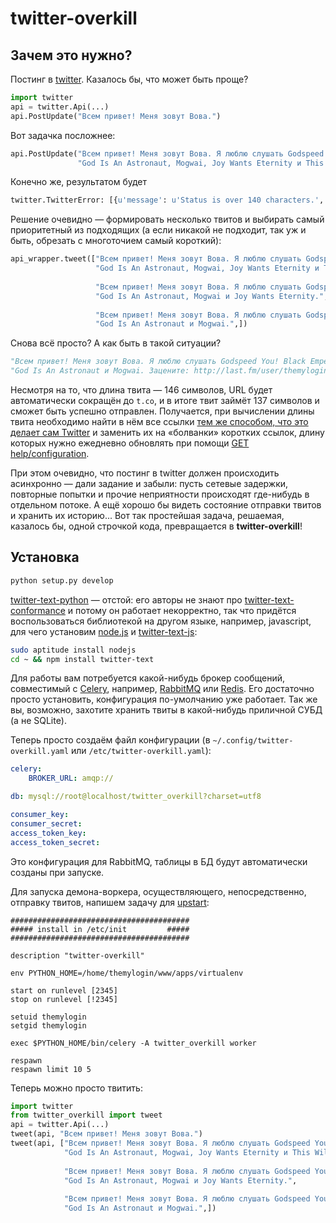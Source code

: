 twitter-overkill
================

Зачем это нужно?
----------------

Постинг в [twitter](https://twitter.com). Казалось бы, что может быть проще?
```python
import twitter
api = twitter.Api(...)
api.PostUpdate("Всем привет! Меня зовут Вова.")
```
Вот задачка посложнее:
```python
api.PostUpdate("Всем привет! Меня зовут Вова. Я люблю слушать Godspeed You! Black Emperor, " +
               "God Is An Astronaut, Mogwai, Joy Wants Eternity и This Will Destroy You.")
```
Конечно же, результатом будет
```python
twitter.TwitterError: [{u'message': u'Status is over 140 characters.', u'code': 186}]
```
Решение очевидно — формировать несколько твитов и выбирать самый приоритетный из подходящих (а если никакой не подходит, так уж и быть, обрезать с многоточием самый короткий):
```python
api_wrapper.tweet(["Всем привет! Меня зовут Вова. Я люблю слушать Godspeed You! Black Emperor, " +
                   "God Is An Astronaut, Mogwai, Joy Wants Eternity и This Will Destroy You.",
                   
                   "Всем привет! Меня зовут Вова. Я люблю слушать Godspeed You! Black Emperor, " +
                   "God Is An Astronaut, Mogwai и Joy Wants Eternity.",
                   
                   "Всем привет! Меня зовут Вова. Я люблю слушать Godspeed You! Black Emperor, " +
                   "God Is An Astronaut и Mogwai.",])
```
Снова всё просто? А как быть в такой ситуации?
```python
"Всем привет! Меня зовут Вова. Я люблю слушать Godspeed You! Black Emperor, " +
"God Is An Astronaut и Mogwai. Зацените: http://last.fm/user/themylogin"
```
Несмотря на то, что длина твита — 146 символов, URL будет автоматически сокращён до `t.co`, и в итоге твит займёт 137 символов и сможет быть успешно отправлен. Получается, при вычислении длины твита необходимо найти в нём все ссылки [тем же способом, что это делает сам Twitter](https://github.com/twitter/twitter-text-js) и заменить их на «болванки» коротких ссылок, длину которых нужно ежедневно обновлять при помощи [GET help/configuration](https://dev.twitter.com/docs/api/1/get/help/configuration).

При этом очевидно, что постинг в twitter должен происходить асинхронно — дали задание и забыли: пусть сетевые задержки, повторные попытки и прочие неприятности происходят где-нибудь в отдельном потоке. А ещё хорошо бы видеть состояние отправки твитов и хранить их историю... Вот так простейшая задача, решаемая, казалось бы, одной строчкой кода, превращается в **twitter-overkill**!

Установка
---------

```bash
python setup.py develop
```

[twitter-text-python](https://github.com/ianozsvald/twitter-text-python) — отстой: его авторы не знают про [twitter-text-conformance](https://github.com/twitter/twitter-text-conformance) и потому он работает некорректно, так что придётся воспользоваться библиотекой на другом языке, например, javascript, для чего установим [node.js](http://nodejs.org) и [twitter-text-js](https://github.com/twitter/twitter-text-js):
```bash
sudo aptitude install nodejs
cd ~ && npm install twitter-text
```

Для работы вам потребуется какой-нибудь брокер сообщений, совместимый с [Celery](http://www.celeryproject.org/), например, [RabbitMQ](http://www.rabbitmq.com/) или [Redis](http://redis.io/). Его достаточно просто установить, конфигурация по-умолчанию уже работает. Так же вы, возможно, захотите хранить твиты в какой-нибудь приличной СУБД (а не SQLite).

Теперь просто создаём файл конфигурации (в `~/.config/twitter-overkill.yaml` или `/etc/twitter-overkill.yaml`):
```yaml
celery:
    BROKER_URL: amqp://

db: mysql://root@localhost/twitter_overkill?charset=utf8

consumer_key:
consumer_secret:
access_token_key:
access_token_secret:
```
Это конфигурация для RabbitMQ, таблицы в БД будут автоматически созданы при запуске.

Для запуска демона-воркера, осуществляющего, непосредственно, отправку твитов, напишем задачу для [upstart](http://upstart.ubuntu.com/):
```text
########################################
##### install in /etc/init         #####
########################################

description "twitter-overkill"

env PYTHON_HOME=/home/themylogin/www/apps/virtualenv

start on runlevel [2345]
stop on runlevel [!2345]

setuid themylogin
setgid themylogin

exec $PYTHON_HOME/bin/celery -A twitter_overkill worker

respawn
respawn limit 10 5
```

Теперь можно просто твитить:
```python
import twitter
from twitter_overkill import tweet
api = twitter.Api(...)
tweet(api, "Всем привет! Меня зовут Вова.")
tweet(api, ["Всем привет! Меня зовут Вова. Я люблю слушать Godspeed You! Black Emperor, " +
            "God Is An Astronaut, Mogwai, Joy Wants Eternity и This Will Destroy You.",
             
            "Всем привет! Меня зовут Вова. Я люблю слушать Godspeed You! Black Emperor, " +
            "God Is An Astronaut, Mogwai и Joy Wants Eternity.",
             
            "Всем привет! Меня зовут Вова. Я люблю слушать Godspeed You! Black Emperor, " +
            "God Is An Astronaut и Mogwai.",])
```
